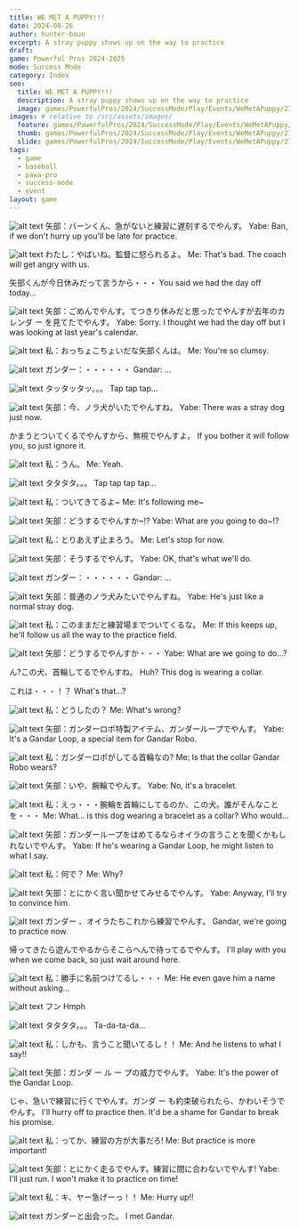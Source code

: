 ```yaml
---
title: WE MET A PUPPY!!!
date: 2024-08-26
author: hunter-baun
excerpt: A stray puppy shows up on the way to practice
draft: 
game: Powerful Pros 2024-2025
mode: Success Mode
category: Index
seo:
  title: WE MET A PUPPY!!!
  description: A stray puppy shows up on the way to practice
  image: games/PowerfulPros/2024/SuccessMode/Play/Events/WeMetAPuppy/27.png
images: # relative to /src/assets/images/
  feature: games/PowerfulPros/2024/SuccessMode/Play/Events/WeMetAPuppy/27.png
  thumb: games/PowerfulPros/2024/SuccessMode/Play/Events/WeMetAPuppy/27.png
  slide: games/PowerfulPros/2024/SuccessMode/Play/Events/WeMetAPuppy/27.png
tags:
  - game
  - baseball
  - pawa-pro
  - success-mode
  - event
layout: game
---
```

![alt text](/assets/images/games/PowerfulPros/2024/SuccessMode/Play/Events/WeMetAPuppy/1.png)
矢部：バーンくん、急がないと練習に遅刻するでやんす。
Yabe: Ban, if we don't hurry up you'll be late for practice.

![alt text](/assets/images/games/PowerfulPros/2024/SuccessMode/Play/Events/WeMetAPuppy/2.png)
わたし：やばいね。監督に怒られるよ。
Me: That's bad. The coach will get angry with us.

矢部くんが今日休みだって言うから・・・
You said we had the day off today...

![alt text](/assets/images/games/PowerfulPros/2024/SuccessMode/Play/Events/WeMetAPuppy/3.png)
矢部：ごめんでやんす。てつきり休みだと思ったでやんすが去年のカレンダ ー を見てたでやんす。
Yabe: Sorry. I thought we had the day off but I was looking at last year's calendar.

![alt text](/assets/images/games/PowerfulPros/2024/SuccessMode/Play/Events/WeMetAPuppy/4.png)
私：おっちょこちょいだな矢部くんは。
Me: You're so clumsy.

![alt text](/assets/images/games/PowerfulPros/2024/SuccessMode/Play/Events/WeMetAPuppy/5.png)
ガンダー：・・・・・・
Gandar: ...

![alt text](/assets/images/games/PowerfulPros/2024/SuccessMode/Play/Events/WeMetAPuppy/6.png)
タッタッタッ。。。
Tap tap tap...

![alt text](/assets/images/games/PowerfulPros/2024/SuccessMode/Play/Events/WeMetAPuppy/7.png)
矢部：今、ノラ犬がいたでやんすね。
Yabe: There was a stray dog ​​just now.

かまうとついてくるでやんすから、無視でやんすよ。
If you bother it will follow you, so just ignore it.

![alt text](/assets/images/games/PowerfulPros/2024/SuccessMode/Play/Events/WeMetAPuppy/8.png)
私：うん。
Me: Yeah.

![alt text](/assets/images/games/PowerfulPros/2024/SuccessMode/Play/Events/WeMetAPuppy/9.png)
タタタタ。。。
Tap tap tap tap...

![alt text](/assets/images/games/PowerfulPros/2024/SuccessMode/Play/Events/WeMetAPuppy/10.png)
私：ついてきてるよ~
Me: It's following me~

![alt text](/assets/images/games/PowerfulPros/2024/SuccessMode/Play/Events/WeMetAPuppy/11.png)
矢部：どうするでやんすか~!?
Yabe: What are you going to do~!?

![alt text](/assets/images/games/PowerfulPros/2024/SuccessMode/Play/Events/WeMetAPuppy/12.png)
私：とりあえず止まろう。
Me: Let's stop for now.

![alt text](/assets/images/games/PowerfulPros/2024/SuccessMode/Play/Events/WeMetAPuppy/13.png)
矢部：そうするでやんす。
Yabe: OK, that's what we'll do.

![alt text](/assets/images/games/PowerfulPros/2024/SuccessMode/Play/Events/WeMetAPuppy/14.png)
ガンダー：・・・・・・
Gandar: ...

![alt text](/assets/images/games/PowerfulPros/2024/SuccessMode/Play/Events/WeMetAPuppy/15.png)
矢部：普通のノラ犬みたいでやんすね。
Yabe: He's just like a normal stray dog.

![alt text](/assets/images/games/PowerfulPros/2024/SuccessMode/Play/Events/WeMetAPuppy/16.png)
私：このままだと練習場までついてくるな。
Me: If this keeps up, he'll follow us all the way to the practice field.

![alt text](/assets/images/games/PowerfulPros/2024/SuccessMode/Play/Events/WeMetAPuppy/17.png)
矢部：どうするでやんすか・・・
Yabe: What are we going to do...?

ん?この犬、首輪してるでやんすね。
Huh? This dog is wearing a collar.

これは・・・！？
What's that...?

![alt text](/assets/images/games/PowerfulPros/2024/SuccessMode/Play/Events/WeMetAPuppy/18.png)
私：どうしたの？
Me: What's wrong?

![alt text](/assets/images/games/PowerfulPros/2024/SuccessMode/Play/Events/WeMetAPuppy/19.png)
矢部：ガンダーロボ特製アイテム、ガンダーループでやんす。
Yabe: It's a Gandar Loop, a special item for Gandar Robo.

![alt text](/assets/images/games/PowerfulPros/2024/SuccessMode/Play/Events/WeMetAPuppy/20.png)
私：ガンダーロボがしてる首輪なの?
Me: Is that the collar Gandar Robo wears?

![alt text](/assets/images/games/PowerfulPros/2024/SuccessMode/Play/Events/WeMetAPuppy/21.png)
矢部：いや、腕輪でやんす。
Yabe: No, it's a bracelet.

![alt text](/assets/images/games/PowerfulPros/2024/SuccessMode/Play/Events/WeMetAPuppy/22.png)
私：えっ・・・腕輪を首輪にしてるのか、この犬。誰がそんなことを・・・
Me: What... is this dog wearing a bracelet as a collar? Who would...

![alt text](/assets/images/games/PowerfulPros/2024/SuccessMode/Play/Events/WeMetAPuppy/23.png)
矢部：ガンダーループをはめてるならオイラの言うことを聞くかもしれないでやんす。
Yabe: If he's wearing a Gandar Loop, he might listen to what I say.

![alt text](/assets/images/games/PowerfulPros/2024/SuccessMode/Play/Events/WeMetAPuppy/24.png)
私：何で？
Me: Why?

![alt text](/assets/images/games/PowerfulPros/2024/SuccessMode/Play/Events/WeMetAPuppy/25.png)
矢部：とにかく言い聞かせてみせるでやんす。
Yabe: Anyway, I'll try to convince him.

![alt text](/assets/images/games/PowerfulPros/2024/SuccessMode/Play/Events/WeMetAPuppy/26.png)
ガンダー 、オイラたちこれから練習でやんす。
Gandar, we're going to practice now.

帰ってきたら遊んでやるからそこらへんで待ってるでやんす。
I'll play with you when we come back, so just wait around here.

![alt text](/assets/images/games/PowerfulPros/2024/SuccessMode/Play/Events/WeMetAPuppy/27.png)
私：勝手に名前つけてるし・・・
Me: He even gave him a name without asking...

![alt text](/assets/images/games/PowerfulPros/2024/SuccessMode/Play/Events/WeMetAPuppy/28.png)
フン
Hmph

![alt text](/assets/images/games/PowerfulPros/2024/SuccessMode/Play/Events/WeMetAPuppy/29.png)
タタタタ。。。
Ta-da-ta-da...

![alt text](/assets/images/games/PowerfulPros/2024/SuccessMode/Play/Events/WeMetAPuppy/30.png)
私：しかも、言うこと聞いてるし！！
Me: And he listens to what I say!!

![alt text](/assets/images/games/PowerfulPros/2024/SuccessMode/Play/Events/WeMetAPuppy/31.png)
矢部：ガンダ ー ル ー プの威力でやんす。
Yabe: It's the power of the Gandar Loop.

じゃ、急いで練習に行くでやんす。ガンダ ー も約束破られたら、かわいそうでやんす。
I'll hurry off to practice then. It'd be a shame for Gandar to break his promise.

![alt text](/assets/images/games/PowerfulPros/2024/SuccessMode/Play/Events/WeMetAPuppy/32.png)
私：ってか、練習の方が大事だろ!
Me: But practice is more important!

![alt text](/assets/images/games/PowerfulPros/2024/SuccessMode/Play/Events/WeMetAPuppy/33.png)
矢部：とにかく走るでやんす。練習に間に合わないでやんす!
Yabe: I'll just run. I won't make it to practice on time!

![alt text](/assets/images/games/PowerfulPros/2024/SuccessMode/Play/Events/WeMetAPuppy/34.png)
私：キ、ヤー急げーっ！！
Me: Hurry up!!

![alt text](/assets/images/games/PowerfulPros/2024/SuccessMode/Play/Events/WeMetAPuppy/35.png)
ガンダーと出会った。
I met Gandar.